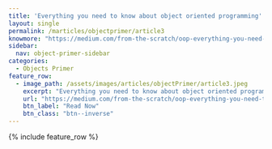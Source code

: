 ```yaml
---
title: 'Everything you need to know about object oriented programming'
layout: single
permalink: /marticles/objectprimer/article3
knowmore: "https://medium.com/from-the-scratch/oop-everything-you-need-to-know-about-object-oriented-programming-aee3c18e281b"
sidebar:
  nav: object-primer-sidebar
categories:
  - Objects Primer
feature_row:
  - image_path: /assets/images/articles/objectPrimer/article3.jpeg
    excerpt: "Everything you need to know about object oriented programming"
    url: "https://medium.com/from-the-scratch/oop-everything-you-need-to-know-about-object-oriented-programming-aee3c18e281b"
    btn_label: "Read Now"
    btn_class: "btn--inverse"  
---
```


{% include feature_row %}